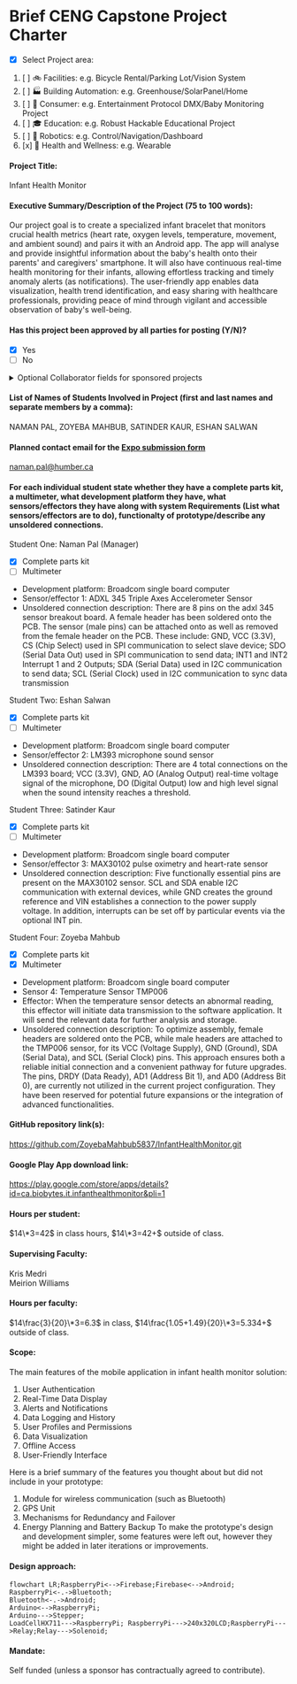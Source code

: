 # Brief CENG Capstone Project Charter
-  [x] Select Project area:
1. [ ] :bike: Facilities: e.g. Bicycle Rental/Parking Lot/Vision System
2. [ ] :factory: Building Automation: e.g. Greenhouse/SolarPanel/Home
3. [ ] :movie_camera: Consumer: e.g. Entertainment Protocol DMX/Baby Monitoring Project
4. [ ] :mortar_board: Education: e.g. Robust Hackable Educational Project
5. [ ] :robot: Robotics: e.g. Control/Navigation/Dashboard
6. [x] :ski: Health and Wellness: e.g. Wearable
####  Project Title: 
Infant Health Monitor

####  Executive Summary/Description of the Project (75 to 100 words): 
Our project goal is to create a specialized infant bracelet that monitors crucial health metrics (heart rate, oxygen levels, temperature, movement, and ambient sound) and pairs it with an Android app. The app will analyse and provide insightful information about the baby's health onto their parents' and caregivers' smartphone. It will also have continuous real-time health monitoring for their infants, allowing effortless tracking and timely anomaly alerts (as notifications). The user-friendly app enables data visualization, health trend identification, and easy sharing with healthcare professionals, providing peace of mind through vigilant and accessible observation of baby's well-being.

####  Has this project been approved by all parties for posting (Y/N)?
-  [x] Yes
-  [ ] No
<details><summary>Optional Collaborator fields for sponsored projects</summary>

#### Sponsoring Industry and Personnel: 
#### Hours contributed: 
#### Number of full-time employees, year established, private or not-for-profit: 
#### Value of equipment or access to equipment provided: 
#### FAST contribution: 
</details>

####  List of Names of Students Involved in Project (first and last names and separate members by a comma):
NAMAN PAL, ZOYEBA MAHBUB, SATINDER KAUR, ESHAN SALWAN

####  Planned contact email for the [Expo submission form](https://appliedtechnology.humber.ca/shows/past-shows/advanced-manufacturing-projects/advanced-manufacturing-student-submission-form.html)

naman.pal@humber.ca

####  For each individual student state whether they have a complete parts kit, a multimeter, what development platform they have, what sensors/effectors they have along with system Requirements (List what sensors/effectors are to do), functionalty of prototype/describe any unsoldered connections.
Student One: Naman Pal (Manager)
- [x] Complete parts kit
- [ ] Multimeter
- Development platform: Broadcom single board computer
- Sensor/effector 1: ADXL 345 Triple Axes Accelerometer Sensor
- Unsoldered connection description: There are 8 pins on the adxl 345 sensor breakout board. A female header has been soldered onto the PCB. The sensor (male pins) can be attached onto as well as removed from the female header on the PCB. These include: GND, VCC	(3.3V), CS	(Chip Select) used in SPI communication to select slave device; SDO (Serial Data Out) used in SPI communication to send data; INT1 and INT2 Interrupt 1 and 2 Outputs; SDA (Serial Data) used in I2C communication to send data; SCL (Serial Clock) used in I2C communication to sync data transmission  

Student Two: Eshan Salwan
- [x] Complete parts kit
- [ ] Multimeter
- Development platform: Broadcom single board computer
- Sensor/effector 2: LM393 microphone sound sensor
- Unsoldered connection description:  There are 4 total connections on the LM393 board; VCC (3.3V), GND, AO (Analog Output) real-time voltage signal of the microphone, DO (Digital Output) low and high level signal when the sound intensity reaches a threshold.

Student Three: Satinder Kaur
- [x] Complete parts kit
- [ ] Multimeter
- Development platform: Broadcom single board computer
- Sensor/effector 3: MAX30102 pulse oximetry and heart-rate sensor
- Unsoldered connection description:  Five functionally essential pins are present on the MAX30102 sensor. SCL and SDA enable I2C communication with external devices, while GND creates the ground reference and VIN establishes a connection to the power supply voltage. In addition, interrupts can be set off by particular events via the optional INT pin. 

Student Four: Zoyeba Mahbub
- [x] Complete parts kit
- [x] Multimeter
- Development platform: Broadcom single board computer
- Sensor 4: Temperature Sensor TMP006
- Effector: When the temperature sensor detects an abnormal reading, this effector will initiate data transmission to the software application. It will send the relevant data for further analysis and storage.
- Unsoldered connection description: To optimize assembly, female headers are soldered onto the PCB, while male headers are attached to the TMP006 sensor, for its VCC (Voltage Supply), GND (Ground), SDA (Serial Data), and SCL (Serial Clock) pins. This approach ensures both a reliable initial connection and a convenient pathway for future upgrades. The pins, DRDY (Data Ready), AD1 (Address Bit 1), and AD0 (Address Bit 0), are currently not utilized in the current project configuration. They have been reserved for potential future expansions or the integration of advanced functionalities. 

####  GitHub repository link(s):
https://github.com/ZoyebaMahbub5837/InfantHealthMonitor.git

####  Google Play App download link:
https://play.google.com/store/apps/details?id=ca.biobytes.it.infanthealthmonitor&pli=1

#### Hours per student:
$14\*3=42$ in class hours, $14\*3=42+$ outside of class.

#### Supervising Faculty: 
Kris Medri   
Meirion Williams

####  Hours per faculty: 
$14\frac{3}{20}\*3=6.3$ in class, $14\frac{1.05+1.49}{20}\*3=5.334+$ outside of class.

####  Scope:
The main features of the mobile application in infant health monitor solution:

1. User Authentication
2. Real-Time Data Display
3. Alerts and Notifications
4. Data Logging and History
5. User Profiles and Permissions
6. Data Visualization
7. Offline Access
8. User-Friendly Interface

Here is a brief summary of the features you thought about but did not include in your prototype:

1. Module for wireless communication (such as Bluetooth)
2. GPS Unit
3. Mechanisms for Redundancy and Failover
4. Energy Planning and Battery Backup
To make the prototype's design and development simpler, some features were left out, however they might be added in later iterations or improvements.


####  Design approach:
```mermaid
flowchart LR;RaspberryPi<-->Firebase;Firebase<-->Android;
RaspberryPi<-.->Bluetooth;
Bluetooth<-.->Android;
Arduino<-->RaspberryPi;
Arduino--->Stepper;
LoadCellHX711--->RaspberryPi; RaspberryPi--->240x320LCD;RaspberryPi--->Relay;Relay--->Solenoid;
```



####  Mandate: 
Self funded (unless a sponsor has contractually agreed to contribute).
